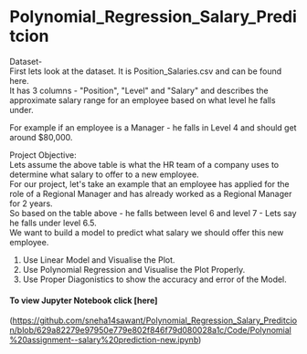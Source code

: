 # Polynomial_Regression_Salary_Preditcion   
Dataset-     
First lets look at the dataset. It is Position_Salaries.csv and can be found here.    
It has 3 columns - "Position", "Level" and "Salary" and describes the approximate salary range for an employee based on what level he falls under.         

For example if an employee is a Manager - he falls in Level 4 and should get around $80,000.    

Project Objective:       
Lets assume the above table is what the HR team of a company uses to determine what salary to offer to a new employee.     
For our project, let's take an example that an employee has applied for the role of a Regional Manager and has already worked as a Regional Manager for 2 years.     
So based on the table above - he falls between level 6 and level 7 - Lets say he falls under level 6.5.    
We want to build a model to predict what salary we should offer this new employee.             
   

1. Use Linear Model and Visualise the Plot.               
2. Use Polynomial Regression and Visualise the Plot Properly.    
3. Use Proper Diagonistics to show the accuracy and error of the Model.   

#### To view Jupyter Notebook click [here]
(https://github.com/sneha14sawant/Polynomial_Regression_Salary_Preditcion/blob/629a82279e97950e779e802f846f79d080028a1c/Code/Polynomial%20assignment--salary%20prediction-new.ipynb)
